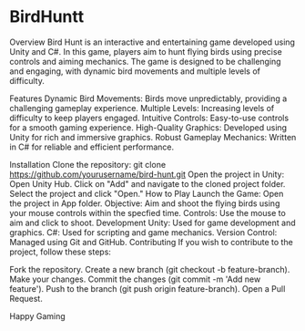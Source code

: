 # BirdHuntt
Overview
Bird Hunt is an interactive and entertaining game developed using Unity and C#. In this game, players aim to hunt flying birds using precise controls and aiming mechanics.
The game is designed to be challenging and engaging, with dynamic bird movements and multiple levels of difficulty.

Features
Dynamic Bird Movements: Birds move unpredictably, providing a challenging gameplay experience.
Multiple Levels: Increasing levels of difficulty to keep players engaged.
Intuitive Controls: Easy-to-use controls for a smooth gaming experience.
High-Quality Graphics: Developed using Unity for rich and immersive graphics.
Robust Gameplay Mechanics: Written in C# for reliable and efficient performance.

Installation
Clone the repository:
git clone https://github.com/yourusername/bird-hunt.git
Open the project in Unity:
Open Unity Hub.
Click on "Add" and navigate to the cloned project folder.
Select the project and click "Open."
How to Play
Launch the Game: Open the project in App folder.
Objective: Aim and shoot the flying birds using your mouse controls within the specfied time.
Controls: Use the mouse to aim and click to shoot.
Development
Unity: Used for game development and graphics.
C#: Used for scripting and game mechanics.
Version Control: Managed using Git and GitHub.
Contributing
If you wish to contribute to the project, follow these steps:

Fork the repository.
Create a new branch (git checkout -b feature-branch).
Make your changes.
Commit the changes (git commit -m 'Add new feature').
Push to the branch (git push origin feature-branch).
Open a Pull Request.

Happy Gaming
